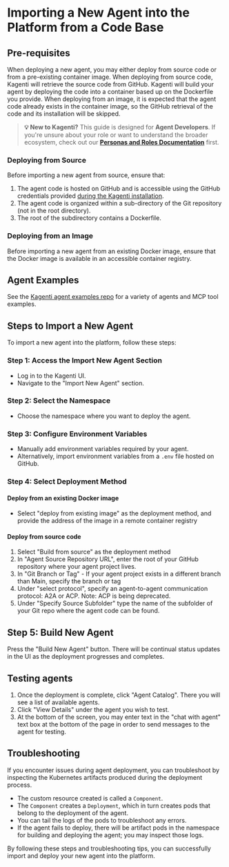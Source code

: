 # Importing a New Agent into the Platform from a Code Base

## Pre-requisites

When deploying a new agent, you may either deploy from source code or from a pre-existing container image. When deploying from source code, Kagenti will retrieve the source code from GitHub. Kagenti will build your agent by deploying the code into a container based up on the Dockerfile you provide. When deploying from an image, it is expected that the agent code already exists in the container image, so the GitHub retrieval of the code and its installation will be skipped.

> **💡 New to Kagenti?** This guide is designed for **Agent Developers**. If you're unsure about your role or want to understand the broader ecosystem, check out our **[Personas and Roles Documentation](../PERSONAS_AND_ROLES.md#11-ai-agent-developers)** first.

### Deploying from Source

Before importing a new agent from source, ensure that:

1. The agent code is hosted on GitHub and is accessible using the GitHub credentials provided [during the Kagenti installation](https://github.com/kagenti/kagenti/blob/main/docs/demos.md).
2. The agent code is organized within a sub-directory of the Git repository (not in the root directory).
3. The root of the subdirectory contains a Dockerfile.

### Deploying from an Image

Before importing a new agent from an existing Docker image, ensure that the Docker image is available in an accessible container registry.

## Agent Examples

See the [Kagenti agent examples repo](https://github.com/kagenti/agent-examples) for a variety of agents and MCP tool examples.

## Steps to Import a New Agent

To import a new agent into the platform, follow these steps:

### Step 1: Access the Import New Agent Section

- Log in to the Kagenti UI.
- Navigate to the "Import New Agent" section.

### Step 2: Select the Namespace

- Choose the namespace where you want to deploy the agent.

### Step 3: Configure Environment Variables

- Manually add environment variables required by your agent.
- Alternatively, import environment variables from a `.env` file hosted on GitHub.

### Step 4: Select Deployment Method

#### Deploy from an existing Docker image

- Select "deploy from existing image" as the deployment method, and provide the address of the image in a remote container registry

#### Deploy from source code

1. Select "Build from source" as the deployment method
2. In "Agent Source Repository URL", enter the root of your GitHub repository where your agent project lives.
3. In "Git Branch or Tag" - If your agent project exists in a different branch than Main, specify the branch or tag
4. Under "select protocol", specify an agent-to-agent communication protocol: A2A or ACP. Note: ACP is being deprecated.
5. Under "Specify Source Subfolder" type the name of the subfolder of your Git repo where the agent code can be found.

## Step 5: Build New Agent

Press the "Build New Agent" button. There will be continual status updates in the UI as the deployment progresses and completes.

## Testing agents

1. Once the deployment is complete, click "Agent Catalog". There you will see a list of available agents. 
2. Click "View Details" under the agent you wish to test.
3. At the bottom of the screen, you may enter text in the "chat with agent" text box at the bottom of the page in order to send messages to the agent for testing.

## Troubleshooting

If you encounter issues during agent deployment, you can troubleshoot by inspecting the Kubernetes artifacts produced during the deployment process.

- The custom resource created is called a `Component`.
- The `Component` creates a `Deployment`, which in turn creates pods that belong to the deployment of the agent.
- You can tail the logs of the pods to troubleshoot any errors.
- If the agent fails to deploy, there will be artifact pods in the namespace for building and deploying the agent; you may inspect those logs.

By following these steps and troubleshooting tips, you can successfully import and deploy your new agent into the platform.
